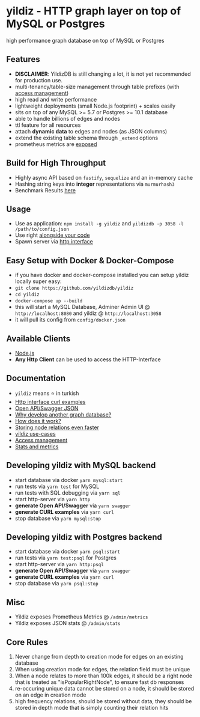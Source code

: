 # yildiz - HTTP graph layer on top of MySQL or Postgres

high performance graph database on top of MySQL or Postgres

## Features

* **DISCLAIMER**: YildizDB is still changing a lot, it is not yet recommended for production use.
* multi-tenancy/table-size management through table prefixes (with [access management](docs/access.md))
* high read and write performance
* lightweight deployments (small Node.js footprint) + scales easily
* sits on top of any MySQL >= 5.7 or Postgres >= 10.1 database
* able to handle billions of edges and nodes
* ttl feature for all resources
* attach **dynamic data** to edges and nodes (as JSON columns)
* extend the existing table schema through `_extend` options
* prometheus metrics are [exposed](docs/metrics.md)

## Build for High Throughput

* Highly async API based on `fastify`, `sequelize` and an in-memory cache
* Hashing string keys into **integer** representations via `murmurhash3`
* Benchmark Results [here](docs/performance.md)

## Usage

* Use as application: `npm install -g yildiz` and `yildizdb -p 3058 -l /path/to/config.json`
* Use right [alongside your code](example/yildiz-sample.js)
* Spawn server via [http interface](example/yildiz-http.js)

## Easy Setup with Docker & Docker-Compose

* if you have docker and docker-compose installed you can setup yildiz locally super easy:
* `git clone https://github.com/yildizdb/yildiz`
* `cd yildiz`
* `docker-compose up --build`
* this will start a MySQL Database, Adminer Admin UI @ `http://localhost:8080` and yildiz @ `http://localhost:3058`
* it will pull its config from `config/docker.json`

## Available Clients

* [Node.js](https://github.com/yildizdb/yildiz-js)
* **Any Http Client** can be used to access the HTTP-Interface

## Documentation

* `yildiz` means :star: in turkish
* [Http interface curl examples](docs/curl.md)
* [Open API/Swagger JSON](docs/swagger.json)
* [Why develop another graph database?](docs/why.md)
* [How does it work?](docs/how.md)
* [Storing node relations even faster](docs/fast-relation-creation.md)
* [yildiz use-cases](docs/use-case.md)
* [Access management](docs/access.md)
* [Stats and metrics](docs/metrics.md)

## Developing yildiz with MySQL backend

* start database via docker `yarn mysql:start`
* run tests via `yarn test` for MySQL
* run tests with SQL debugging via `yarn sql`
* start http-server via `yarn http`
* **generate Open API/Swagger** via `yarn swagger`
* **generate CURL examples** via `yarn curl`
* stop database via `yarn mysql:stop`

## Developing yildiz with Postgres backend

* start database via docker `yarn psql:start`
* run tests via `yarn test:psql` for Postgres
* start http-server via `yarn http:psql`
* **generate Open API/Swagger** via `yarn swagger`
* **generate CURL examples** via `yarn curl`
* stop database via `yarn psql:stop`

## Misc

* Yildiz exposes Prometheus Metrics @ `/admin/metrics`
* Yildiz exposes JSON stats @ `/admin/stats`


## Core Rules

1. Never change from depth to creation mode for edges on an existing database
2. When using creation mode for edges, the relation field must be unique
3. When a node relates to more than 100k edges, it should be a right node that is treated as "isPopularRightNode",
to ensure fast db responses
4. re-occuring unique data cannot be stored on a node, it should be stored on an edge in creation mode
5. high frequency relations, should be stored without data, they should be stored in depth mode that is simply counting
their relation hits
